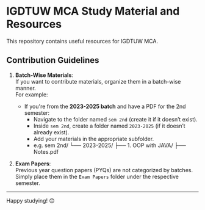 # IGDTUW MCA Study Material and Resources

This repository contains useful resources for IGDTUW MCA.

## Contribution Guidelines

1. **Batch-Wise Materials**:  
   If you want to contribute materials, organize them in a batch-wise manner.  
   For example:
   - If you're from the **2023-2025 batch** and have a PDF for the 2nd semester:
        - Navigate to the folder named `sem 2nd` (create it if it doesn’t exist).
        - Inside `sem 2nd`, create a folder named `2023-2025` (if it doesn’t already exist).
        - Add your materials in the appropriate subfolder.
        - e.g. 
                sem 2nd/
                    └── 2023-2025/
                        ├── 1. OOP with JAVA/
                              ├── Notes.pdf
                    

2. **Exam Papers**:  
   Previous year question papers (PYQs) are not categorized by batches.  
   Simply place them in the `Exam Papers` folder under the respective semester.

---

Happy studying! 😊
